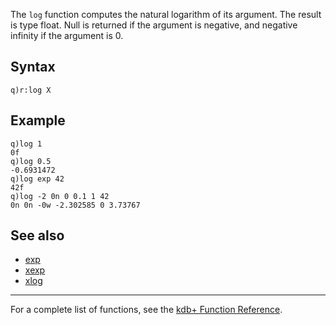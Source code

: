 The `log` function computes the natural logarithm of its argument. The result is type float. Null is returned if the argument is negative, and negative infinity if the argument is 0.

Syntax
------

    q)r:log X

Example
-------

    q)log 1
    0f
    q)log 0.5
    -0.6931472
    q)log exp 42
    42f
    q)log -2 0n 0 0.1 1 42
    0n 0n -0w -2.302585 0 3.73767

See also
--------

-   [exp](Reference/exp "wikilink")
-   [xexp](Reference/xexp "wikilink")
-   [xlog](Reference/xlog "wikilink")

------------------------------------------------------------------------

For a complete list of functions, see the [kdb+ Function Reference](Reference "wikilink").
